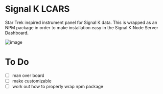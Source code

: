 Signal K LCARS
==============
Star Trek inspired instrument panel for Signal K data. This is wrapped as an NPM package in order to make installation easy in the Signal K Node Server Dashboard.

![image](https://i.imgur.com/ceqePqM.gif)

To Do
=====
- [ ] man over board
- [ ] make customizable
- [ ] work out how to properly wrap npm package
